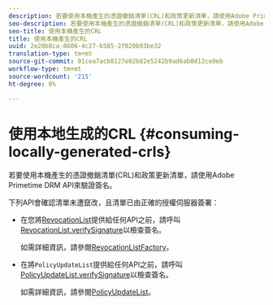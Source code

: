 ```yaml
---
description: 若要使用本機產生的憑證撤銷清單(CRL)和政策更新清單，請使用Adobe Primetime DRM API來驗證簽名。
seo-description: 若要使用本機產生的憑證撤銷清單(CRL)和政策更新清單，請使用Adobe Primetime DRM API來驗證簽名。
seo-title: 使用本機產生的CRL
title: 使用本機產生的CRL
uuid: 2e20b8ca-8606-4c27-b585-2f020b93be32
translation-type: tm+mt
source-git-commit: 91cea7acb8127e02b82e5242b9ad6ab0d12ce0eb
workflow-type: tm+mt
source-wordcount: '215'
ht-degree: 0%

---
```



# 使用本地生成的CRL {#consuming-locally-generated-crls}

若要使用本機產生的憑證撤銷清單(CRL)和政策更新清單，請使用Adobe Primetime DRM API來驗證簽名。

下列API會確認清單未遭竄改，且清單已由正確的授權伺服器簽署：

* 在您將[RevocationList](https://help.adobe.com/en_US/primetime/api/drm-apis/server/javadocs-flashaccess-pro/com/adobe/flashaccess/sdk/revocation/RevocationList.html)提供給任何API之前，請呼叫[RevocationList.verifySignature](https://help.adobe.com/en_US/primetime/api/drm-apis/server/javadocs-flashaccess-pro/com/adobe/flashaccess/sdk/revocation/RevocationList.html#verifySignature(java.security.cert.X509Certificate))以檢查簽名。

   如需詳細資訊，請參閱[RevocationListFactory](https://help.adobe.com/en_US/primetime/api/drm-apis/server/javadocs-flashaccess-pro/com/adobe/flashaccess/sdk/revocation/RevocationListFactory.html)。

* 在將`PolicyUpdateList`提供給任何API之前，請呼叫[PolicyUpdateList.verifySignature](https://help.adobe.com/en_US/primetime/api/drm-apis/server/javadocs-flashaccess-pro/com/adobe/flashaccess/sdk/policyupdate/PolicyUpdateList.html#verifySignature(java.security.cert.X509Certificate))以檢查簽名。

   如需詳細資訊，請參閱[PolicyUpdateList](https://help.adobe.com/en_US/primetime/api/drm-apis/server/javadocs-flashaccess-pro/com/adobe/flashaccess/sdk/policyupdate/PolicyUpdateList.html)。


